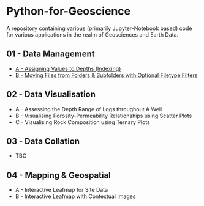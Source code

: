# Python-for-Geoscience
A repository containing various (primarily Jupyter-Notebook based) code for various applications in the realm of Geosciences and Earth Data.

## 01 - Data Management
-  [A - Assigning Values to Depths (Indexing)](https://github.com/geo-cjd/Python-for-Geoscience/blob/751bd3b4571e5ff502b5fbcdba90c468d1a966ff/01_Data%20Management/01_Indexing/Data%20Management%20-%2001%20-%20Indexing%20Values.ipynb)
-  [B - Moving Files from Folders & Subfolders with Optional Filetype Filters](https://github.com/geo-cjd/Python-for-Geoscience/blob/fc1a5fb35f63a911442021277d158e8976c7029b/01_Data%20Management/B_File%20Management/B%20-%20File%20Management.ipynb)

## 02 - Data Visualisation
- A - Assessing the Depth Range of Logs throughout A Well
- B - Visualising Porosity-Permeability Relationships using Scatter Plots
- C - Visualising Rock Composition using Ternary Plots

## 03 - Data Collation
- TBC

## 04 - Mapping & Geospatial
- A - Interactive Leafmap for Site Data
- B - Interactive Leafmap with Contextual Images
